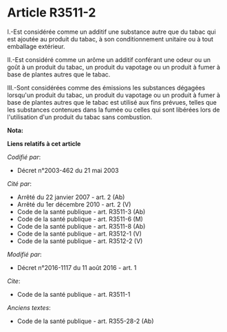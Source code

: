 # Article R3511-2

I.-Est considérée comme un additif une substance autre que du tabac qui est ajoutée au produit du tabac, à son
conditionnement unitaire ou à tout emballage extérieur. 

II.-Est considéré comme un arôme un additif conférant une odeur ou un goût à un produit du tabac, un produit du vapotage ou
un produit à fumer à base de plantes autres que le tabac. 

III.-Sont considérées comme des émissions les substances dégagées lorsqu'un produit du tabac, un produit du vapotage ou un
produit à fumer à base de plantes autres que le tabac est utilisé aux fins prévues, telles que les substances contenues dans
la fumée ou celles qui sont libérées lors de l'utilisation d'un produit du tabac sans combustion.

**Nota:**



**Liens relatifs à cet article**

_Codifié par_:

  - Décret n°2003-462 du 21 mai 2003

_Cité par_:

  - Arrêté du 22 janvier 2007 - art. 2 (Ab)
  - Arrêté du 1er décembre 2010 - art. 2 (V)
  - Code de la santé publique - art. R3511-3 (Ab)
  - Code de la santé publique - art. R3511-6 (M)
  - Code de la santé publique - art. R3511-8 (Ab)
  - Code de la santé publique - art. R3512-1 (V)
  - Code de la santé publique - art. R3512-2 (V)

_Modifié par_:

  - Décret n°2016-1117 du 11 août 2016 - art. 1

_Cite_:

  - Code de la santé publique - art. R3511-1

_Anciens textes_:

  - Code de la santé publique - art. R355-28-2 (Ab)
